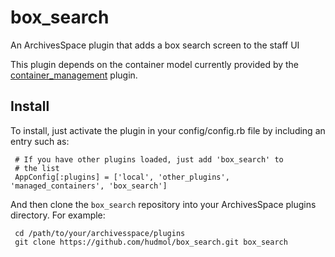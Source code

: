 # box_search

An ArchivesSpace plugin that adds a box search screen to the staff UI

This plugin depends on the container model currently provided by the
[container_management](https://github.com/hudmol/container_management)
plugin.

## Install

To install, just activate the plugin in your config/config.rb file by
including an entry such as:

     # If you have other plugins loaded, just add 'box_search' to
     # the list
     AppConfig[:plugins] = ['local', 'other_plugins', 'managed_containers', 'box_search']

And then clone the `box_search` repository into your
ArchivesSpace plugins directory.  For example:

     cd /path/to/your/archivesspace/plugins
     git clone https://github.com/hudmol/box_search.git box_search

